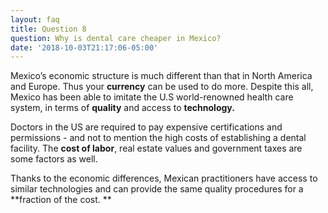 ```yaml
---
layout: faq
title: Question 8
question: Why is dental care cheaper in Mexico?
date: '2018-10-03T21:17:06-05:00'
---
```

Mexico’s economic structure is much different than that in North America and Europe. Thus your **currency** can be used to do more. Despite this all, Mexico has been able to imitate the U.S world-renowned health care system, in terms of **quality** and access to **technology.** 

Doctors in the US are required to pay expensive certifications and permissions - and not to mention the high costs of establishing a dental facility. The **cost of labor**, real estate values and government taxes are some factors as well. 

Thanks to the economic differences, Mexican practitioners have access to similar technologies and can provide the same quality procedures for a **fraction of the cost. **
